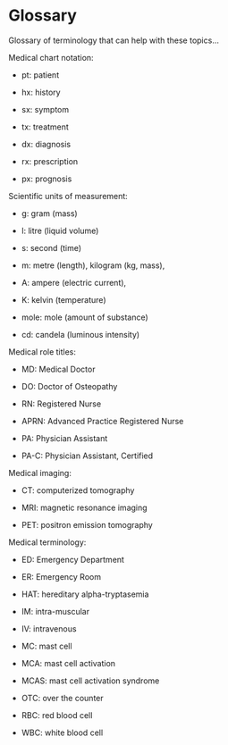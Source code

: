 # Glossary

Glossary of terminology that can help with these topics…

Medical chart notation:

* pt: patient

* hx: history

* sx: symptom

* tx: treatment

* dx: diagnosis

* rx: prescription

* px: prognosis


Scientific units of measurement:

* g: gram (mass)

* l: litre (liquid volume)

* s: second (time)

* m: metre (length), kilogram (kg, mass), 

* A: ampere (electric current),

* K: kelvin (temperature)
  
* mole: mole (amount of substance)
  
* cd: candela (luminous intensity)


Medical role titles:

* MD: Medical Doctor

* DO: Doctor of Osteopathy

* RN: Registered Nurse

* APRN: Advanced Practice Registered Nurse

* PA: Physician Assistant

* PA-C: Physician Assistant, Certified


Medical imaging:

* CT: computerized tomography

* MRI: magnetic resonance imaging
  
* PET: positron emission tomography


Medical terminology:

* ED: Emergency Department

* ER: Emergency Room
  
* HAT: hereditary alpha-tryptasemia

* IM: intra-muscular

* IV: intravenous
    
* MC: mast cell

* MCA: mast cell activation

* MCAS: mast cell activation syndrome
  
* OTC: over the counter

* RBC: red blood cell

* WBC: white blood cell
